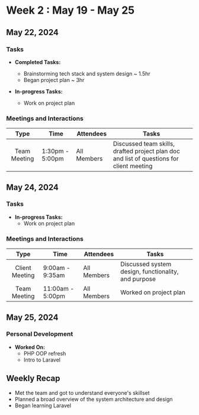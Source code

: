 # Week 2 : May 19 - May 25

## May 22, 2024

### Tasks
- **Completed Tasks:**
  - Brainstorming tech stack and system design ~ 1.5hr
  - Began project plan ~ 3hr

- **In-progress Tasks:**
  - Work on project plan

### Meetings and Interactions
| Type | Time | Attendees | Tasks |
| :-------------: | ------------- |------------- |------------- |
| Team Meeting | 1:30pm - 5:00pm | All Members | Discussed team skills, drafted project plan doc and list of questions for client meeting |

## May 24, 2024

### Tasks
- **In-progress Tasks:**
  - Work on project plan

### Meetings and Interactions
| Type | Time | Attendees | Tasks |
| :-------------: | ------------- |------------- |------------- |
| Client Meeting | 9:00am - 9:35am | All Members | Discussed system design, functionality, and purpose |
| Team Meeting | 11:00am - 5:00pm | All Members | Worked on project plan |

## May 25, 2024

### Personal Development
- **Worked On:**
  - PHP OOP refresh
  - Intro to Laravel

## Weekly Recap
- Met the team and got to understand everyone's skillset
- Planned a broad overview of the system architecture and design
- Began learning Laravel
